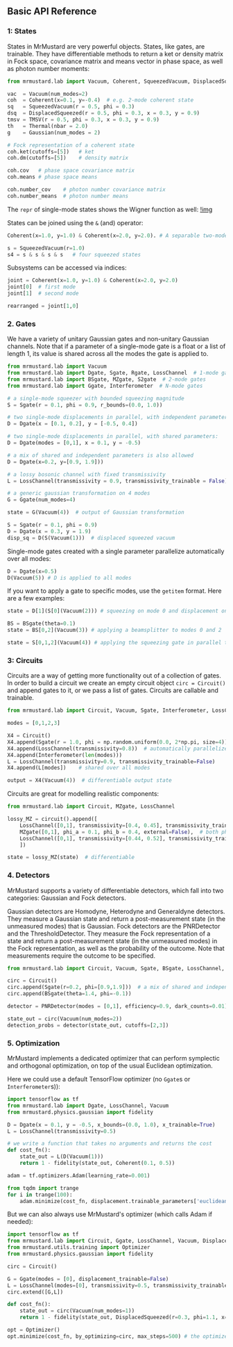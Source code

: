 ## Basic API Reference

### 1: States
States in MrMustard are very powerful objects. States, like gates, are trainable.
They have differentiable methods to return a ket or density matrix in Fock space, covariance matrix and means vector in phase space, as well as photon number moments:

```python
from mrmustard.lab import Vacuum, Coherent, SqueezedVacuum, DisplacedSqueezed, TMSV, Thermal, Gaussian

vac  = Vacuum(num_modes=2)
coh  = Coherent(x=0.1, y=-0.4)  # e.g. 2-mode coherent state
sq   = SqueezedVacuum(r = 0.5, phi = 0.3)
dsq  = DisplacedSqueezed(r = 0.5, phi = 0.3, x = 0.3, y = 0.9)
tmsv = TMSV(r = 0.5, phi = 0.3, x = 0.3, y = 0.9)
th   = Thermal(nbar = 2.0)
g    = Gaussian(num_modes = 2)

# Fock representation of a coherent state
coh.ket(cutoffs=[5])   # ket
coh.dm(cutoffs=[5])    # density matrix

coh.cov   # phase space covariance matrix
coh.means # phase space means

coh.number_cov    # photon number covariance matrix
coh.number_means  # photon number means
```
The `repr` of single-mode states shows the Wigner function as well:
[!img](https://github.com/XanaduAI/MrMustard/blob/main/images/repr.png)


States can be joined using the `&` (and) operator:
```python
Coherent(x=1.0, y=1.0) & Coherent(x=2.0, y=2.0). # A separable two-mode state

s = SqueezedVacuum(r=1.0)
s4 = s & s & s & s   # four squeezed states
```

Subsystems can be accessed via indices:
```python
joint = Coherent(x=1.0, y=1.0) & Coherent(x=2.0, y=2.0)
joint[0]  # first mode
joint[1]  # second mode

rearranged = joint[1,0]
```

### 2. Gates
We have a variety of unitary Gaussian gates and non-unitary Gaussian channels.
Note that if a parameter of a single-mode gate is a float or a list of length 1, its value is shared across all the modes the gate is applied to.

```python
from mrmustard.lab import Vacuum
from mrmustard.lab import Dgate, Sgate, Rgate, LossChannel  # 1-mode gates ; parallelizable
from mrmustard.lab import BSgate, MZgate, S2gate  # 2-mode gates
from mrmustard.lab import Ggate, Interferometer  # N-mode gates

# a single-mode squeezer with bounded squeezing magnitude
S = Sgate(r = 0.1, phi = 0.9, r_bounds=(0.0, 1.0))

# two single-mode displacements in parallel, with independent parameters:
D = Dgate(x = [0.1, 0.2], y = [-0.5, 0.4])

# two single-mode displacements in parallel, with shared parameters:
D = Dgate(modes = [0,1], x = 0.1, y = -0.5)

# a mix of shared and independent parameters is also allowed
D = Dgate(x=0.2, y=[0.9, 1.9]))

# a lossy bosonic channel with fixed transmissivity
L = LossChannel(transmissivity = 0.9, transmissivity_trainable = False)

# a generic gaussian transformation on 4 modes
G = Ggate(num_modes=4)

state = G(Vacuum(4))  # output of Gaussian transformation

S = Sgate(r = 0.1, phi = 0.9)
D = Dgate(x = 0.3, y = 1.9)
disp_sq = D(S(Vacuum(1)))  # displaced squeezed vacuum
```

Single-mode gates created with a single parameter parallelize automatically over all modes:
```python
D = Dgate(x=0.5)
D(Vacuum(5)) # D is applied to all modes
```

If you want to apply a gate to specific modes, use the `getitem` format. Here are a few examples:
```python
state = D[1](S[0](Vacuum(2))) # squeezing on mode 0 and displacement on mode 1

BS = BSgate(theta=0.1)
state = BS[0,2](Vacuum(3)) # applying a beamsplitter to modes 0 and 2

state = S[0,1,2](Vacuum(4)) # applying the squeezing gate in parallel to modes 0, 1 and 2 but not to mode 3
```

### 3: Circuits

Circuits are a way of getting more functionality out of a collection of gates.
In order to build a circuit we create an empty circuit object `circ = Circuit()` and append gates to it, or we pass a list of gates.
Circuits are callable and trainable.

```python
from mrmustard.lab import Circuit, Vacuum, Sgate, Interferometer, LossChannel

modes = [0,1,2,3]

X4 = Circuit()
X4.append(Sgate(r = 1.0, phi = np.random.uniform(0.0, 2*np.pi, size=4)), r_bounds=(0.0, 1.0))
X4.append(LossChannel(transmissivity=0.8))  # automatically parallelized over all modes
X4.append(Interferometer(len(modes)))
L = LossChannel(transmissivity=0.9, transmissivity_trainable=False)
X4.append(L[modes])    # shared over all modes

output = X4(Vacuum(4))  # differentiable output state
```

Circuits are great for modelling realistic components:

``` python
from mrmustard.lab import Circuit, MZgate, LossChannel

lossy_MZ = circuit().append([
    LossChannel([0,1], transmissivity=[0.4, 0.45], transmissivity_trainable=False)  # in-couplings
    MZgate([0,1], phi_a = 0.1, phi_b = 0.4, external=False),  # both phases in the MZ
    LossChannel([0,1], transmissivity=[0.44, 0.52], transmissivity_trainable=False)  # out-couplings
    ])

state = lossy_MZ(state)  # differentiable
```

### 4. Detectors
MrMustard supports a variety of differentiable detectors, which fall into two categories: Gaussian and Fock detectors.

Gaussian detectors are Homodyne, Heterodyne and Generaldyne detectors. They measure a Gaussian state and return a post-measurement state (in the unmeasured modes) that is Gaussian. Fock detectors are the PNRDetector and the ThresholdDetector. They measure the Fock representation of a state and return a post-measurement state (in the unmeasured modes) in the Fock representation, as well as the probability of the outcome.
Note that measurements require the outcome to be specified.


```python
from mrmustard.lab import Circuit, Vacuum, Sgate, BSgate, LossChannel, PNRDetector, ThresholdDetector

circ = Circuit()
circ.append(Sgate(r=0.2, phi=[0.9,1.9]))  # a mix of shared and independent parameters is allowed
circ.append(BSgate(theta=1.4, phi=-0.1))

detector = PNRDetector(modes = [0,1], efficiency=0.9, dark_counts=0.01)

state_out = circ(Vacuum(num_modes=2))
detection_probs = detector(state_out, cutoffs=[2,3])

```

### 5. Optimization
MrMustard implements a dedicated optimizer that can perform symplectic and orthogonal optimization, on top of the usual Euclidean optimization.

Here we could use a default TensorFlow optimizer (no `Ggate`s or `Interferometer`s)):
```python
import tensorflow as tf
from mrmustard.lab import Dgate, LossChannel, Vacuum
from mrmustard.physics.gaussian import fidelity

D = Dgate(x = 0.1, y = -0.5, x_bounds=(0.0, 1.0), x_trainable=True)
L = LossChannel(transmissivity=0.5)

# we write a function that takes no arguments and returns the cost
def cost_fn():
    state_out = L(D(Vacuum(1)))
    return 1 - fidelity(state_out, Coherent(0.1, 0.5))

adam = tf.optimizers.Adam(learning_rate=0.001)

from tqdm import trange
for i in trange(100):
    adam.minimize(cost_fn, displacement.trainable_parameters['euclidean'])
```

But we can also always use MrMustard's optimizer (which calls Adam if needed):
```python
import tensorflow as tf
from mrmustard.lab import Circuit, Ggate, LossChannel, Vacuum, DisplacedSqueezed
from mrmustard.utils.training import Optimizer
from mrmustard.physics.gaussian import fidelity

circ = Circuit()

G = Ggate(modes = [0], displacement_trainable=False)
L = LossChannel(modes=[0], transmissivity=0.5, transmissivity_trainable=False)
circ.extend([G,L])

def cost_fn():
    state_out = circ(Vacuum(num_modes=1))
    return 1 - fidelity(state_out, DisplacedSqueezed(r=0.3, phi=1.1, x=-0.1, y=0.1))

opt = Optimizer()
opt.minimize(cost_fn, by_optimizing=circ, max_steps=500) # the optimizer stops earlier if the loss is stable
```